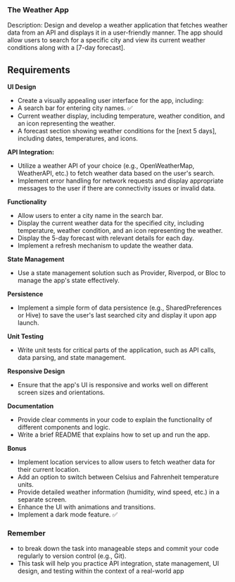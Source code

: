 ### The Weather App
Description: Design and develop a weather application that fetches weather data from an API and displays it in a user-friendly manner. The app should allow users to search for a specific city and view its current weather conditions along with a [7-day forecast].

## Requirements

**UI Design**
- Create a visually appealing user interface for the app, including:
- A search bar for entering city names. ✅
- Current weather display, including temperature, weather condition, and an icon representing the weather.
- A forecast section showing weather conditions for the [next 5 days], including dates, temperatures, and icons.

**API Integration:**
- Utilize a weather API of your choice (e.g., OpenWeatherMap, WeatherAPI, etc.) to fetch weather data based on the user's search.
- Implement error handling for network requests and display appropriate messages to the user if there are connectivity issues or invalid data.

**Functionality**
- Allow users to enter a city name in the search bar.
- Display the current weather data for the specified city, including temperature, weather condition, and an icon representing the weather.
- Display the 5-day forecast with relevant details for each day.
- Implement a refresh mechanism to update the weather data.

**State Management**
- Use a state management solution such as Provider, Riverpod, or Bloc to manage the app's state effectively.

**Persistence**
- Implement a simple form of data persistence (e.g., SharedPreferences or Hive) to save the user's last searched city and display it upon app launch.

**Unit Testing**
- Write unit tests for critical parts of the application, such as API calls, data parsing, and state management.

**Responsive Design**
- Ensure that the app's UI is responsive and works well on different screen sizes and orientations.

**Documentation**
- Provide clear comments in your code to explain the functionality of different components and logic.
- Write a brief README that explains how to set up and run the app.

**Bonus**
- Implement location services to allow users to fetch weather data for their current location.
- Add an option to switch between Celsius and Fahrenheit temperature units.
- Provide detailed weather information (humidity, wind speed, etc.) in a separate screen.
- Enhance the UI with animations and transitions.
- Implement a dark mode feature. ✅

### Remember
- to break down the task into manageable steps and commit your code regularly to version control (e.g., Git).
- This task will help you practice API integration, state management, UI design, and testing within the context of a real-world app
